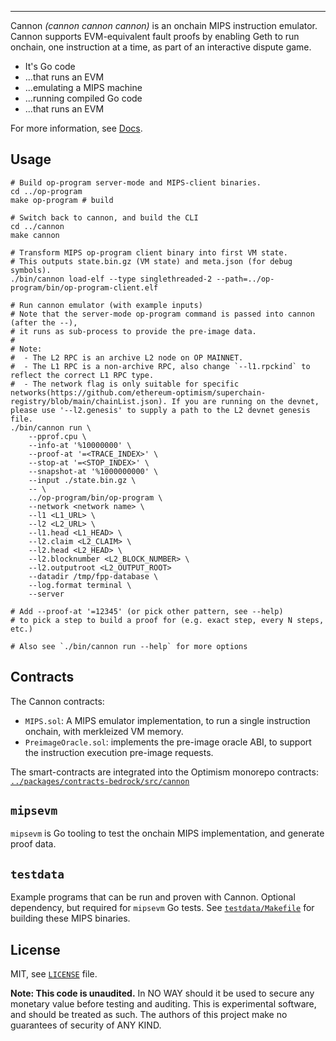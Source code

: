 <!--![cannon](https://upload.wikimedia.org/wikipedia/commons/8/80/Cannon%2C_Château_du_Haut-Koenigsbourg%2C_France.jpg)-->
<!--![cannon](https://cdn1.epicgames.com/ue/product/Featured/SCIFIWEAPONBUNDLE_featured-894x488-83fbc936b6d86edcbbe892b1a6780224.png)-->
<!--![cannon](https://static.wikia.nocookie.net/ageofempires/images/8/80/Bombard_cannon_aoe2DE.png/revision/latest/top-crop/width/360/height/360?cb=20200331021834)-->
<!--![cannon](https://paradacreativa.es/wp-content/uploads/2021/05/Canon-orbital-GTA-01.jpg)-->

---

Cannon *(cannon cannon cannon)* is an onchain MIPS instruction emulator.
Cannon supports EVM-equivalent fault proofs by enabling Geth to run onchain,
one instruction at a time, as part of an interactive dispute game.

* It's Go code
* ...that runs an EVM
* ...emulating a MIPS machine
* ...running compiled Go code
* ...that runs an EVM

For more information, see [Docs](./docs/README.md).

## Usage

```shell
# Build op-program server-mode and MIPS-client binaries.
cd ../op-program
make op-program # build

# Switch back to cannon, and build the CLI
cd ../cannon
make cannon

# Transform MIPS op-program client binary into first VM state.
# This outputs state.bin.gz (VM state) and meta.json (for debug symbols).
./bin/cannon load-elf --type singlethreaded-2 --path=../op-program/bin/op-program-client.elf

# Run cannon emulator (with example inputs)
# Note that the server-mode op-program command is passed into cannon (after the --),
# it runs as sub-process to provide the pre-image data.
#
# Note:
#  - The L2 RPC is an archive L2 node on OP MAINNET.
#  - The L1 RPC is a non-archive RPC, also change `--l1.rpckind` to reflect the correct L1 RPC type.
#  - The network flag is only suitable for specific networks(https://github.com/ethereum-optimism/superchain-registry/blob/main/chainList.json). If you are running on the devnet, please use '--l2.genesis' to supply a path to the L2 devnet genesis file.
./bin/cannon run \
    --pprof.cpu \
    --info-at '%10000000' \
    --proof-at '=<TRACE_INDEX>' \
    --stop-at '=<STOP_INDEX>' \
    --snapshot-at '%1000000000' \
    --input ./state.bin.gz \
    -- \
    ../op-program/bin/op-program \
    --network <network name> \
    --l1 <L1_URL> \
    --l2 <L2_URL> \
    --l1.head <L1_HEAD> \
    --l2.claim <L2_CLAIM> \
    --l2.head <L2_HEAD> \
    --l2.blocknumber <L2_BLOCK_NUMBER> \
    --l2.outputroot <L2_OUTPUT_ROOT>
    --datadir /tmp/fpp-database \
    --log.format terminal \
    --server

# Add --proof-at '=12345' (or pick other pattern, see --help)
# to pick a step to build a proof for (e.g. exact step, every N steps, etc.)

# Also see `./bin/cannon run --help` for more options
```

## Contracts

The Cannon contracts:
- `MIPS.sol`: A MIPS emulator implementation, to run a single instruction onchain, with merkleized VM memory.
- `PreimageOracle.sol`: implements the pre-image oracle ABI, to support the instruction execution pre-image requests.

The smart-contracts are integrated into the Optimism monorepo contracts:
[`../packages/contracts-bedrock/src/cannon`](../packages/contracts-bedrock/src/cannon)

## `mipsevm`

`mipsevm` is Go tooling to test the onchain MIPS implementation, and generate proof data.

## `testdata`

Example programs that can be run and proven with Cannon.
Optional dependency, but required for `mipsevm` Go tests.
See [`testdata/Makefile`](testdata/Makefile) for building these MIPS binaries.

## License

MIT, see [`LICENSE`](./LICENSE) file.

**Note: This code is unaudited.**
In NO WAY should it be used to secure any monetary value before testing and auditing.
This is experimental software, and should be treated as such.
The authors of this project make no guarantees of security of ANY KIND.
